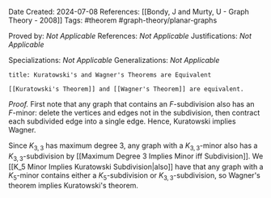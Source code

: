 Date Created: 2024-07-08
References: [[Bondy, J and Murty, U - Graph Theory - 2008]]
Tags: #theorem #graph-theory/planar-graphs 

Proved by: <i>Not Applicable</i>
References: <i>Not Applicable</i>
Justifications: <i>Not Applicable</i>

Specializations: <i>Not Applicable</i>
Generalizations: <i>Not Applicable</i>

```ad-theorem
title: Kuratowski's and Wagner's Theorems are Equivalent

[[Kuratowski's Theorem]] and [[Wagner's Theorem]] are equivalent.

```

<i>Proof.</i> First note that any graph that contains an $F$-subdivision also has an $F$-minor: delete the vertices and edges not in the subdivision, then contract each subdivided edge into a single edge. Hence, Kuratowski implies Wagner.

Since $K_{3,3}$ has maximum degree 3, any graph with a $K_{3,3}$-minor also has a $K_{3,3}$-subdivision by [[Maximum Degree 3 Implies Minor iff Subdivision]]. We [[K_5 Minor Implies Kuratowski Subdivision|also]] have that any graph with a $K_5$-minor contains either a $K_5$-subdivision or $K_{3,3}$-subdivision, so Wagner's theorem implies Kuratowski's theorem. 

